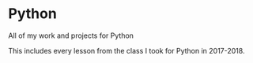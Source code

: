 # Python
All of my work and projects for Python

This includes every lesson from the class I took for Python in 2017-2018. 

